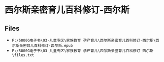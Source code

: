 # 西尔斯亲密育儿百科修订-西尔斯

## Files

- `F:/5000G电子书\03-儿童专区\家族教育 孕产育儿\西尔斯亲密育儿百科修订-西尔斯\西尔斯亲密育儿百科修订-西尔斯.epub`
- `F:/5000G电子书\03-儿童专区\家族教育 孕产育儿\西尔斯亲密育儿百科修订-西尔斯\files.txt`
